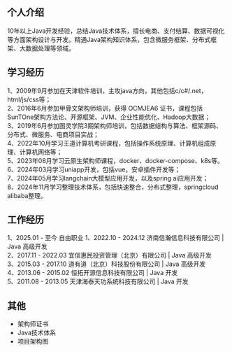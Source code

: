 ## 个人介绍

10年以上Java开发经验，总结Java技术体系，擅长电商、支付结算、数据可视化等方面架构设计与开发。精通Java架构知识体系，包含微服务框架、分布式框架、大数据处理等领域。

## 学习经历

1、2009年9月参加在天津软件培训，主攻java方向，其他包括c/c#/.net，html/js/css等；  
2、2016年6月参加甲骨文架构师培训，获得 OCMJEA6 证书，课程包括SunTOne架构方法论、开源框架、JVM、企业性能优化、Hadoop大数据；   
3、2019年6月参加图灵学院3期架构师培训，包括数据结构与算法、框架源码、分布式、微服务、电商项目实战；   
4、2022年10月学习王道计算机考研课程，包括操作系统原理、计算机组成原理、计算机网络等；    
5、2023年08月学习云原生架构师课程，docker、docker-compose、k8s等。   
6、2024年03月学习uniapp开发，包括vue，安卓插件开发等；  
7、2024年05月学习langchain大模型应用开发，以及spring ai应用开发；   
8、2024年11月学习整理技术体系，包括快速整合，分布式整理，springcloud alibaba整理。  

## 工作经历

1、2025.01 - 至今    自由职业
1、2022.10 - 2024.12 济南信瀚信息科技有限公司 | Java 高级开发   
2、2017.11 - 2022.03 宜信惠民投资管理（北京）有限公司 | Java 高级开发   
3、2015.03 - 2017.10 道有道（北京）科技股份有限公司 | Java 高级开发   
4、2013.06 - 2015.02 恒拓开源信息科技有限公司 | Java 开发   
5、2011.08 - 2013.05 天津海泰天功系统科技有限公司 | Java 开发   

## 其他
- 架构师证书
- Java技术体系
- 项目架构图